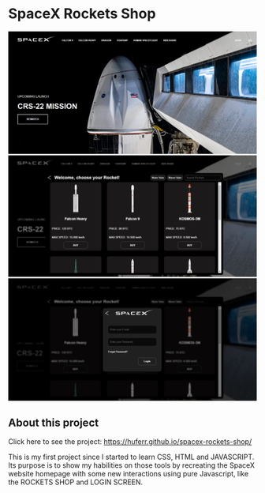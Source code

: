# SpaceX Rockets Shop
![homepage](https://github.com/huferr/spacex-rockets-shop/blob/master/assets/homepage.PNG)
![shop](https://github.com/huferr/spacex-rockets-shop/blob/master/assets/shop.PNG)
![login](https://github.com/huferr/spacex-rockets-shop/blob/master/assets/login.PNG)

## About this project
Click here to see the project: https://huferr.github.io/spacex-rockets-shop/

This is my first project since I started to learn CSS, HTML and JAVASCRIPT. Its purpose is to show my habilities on those tools by recreating the SpaceX website homepage with some new interactions using pure Javascript, like the ROCKETS SHOP and LOGIN SCREEN.
